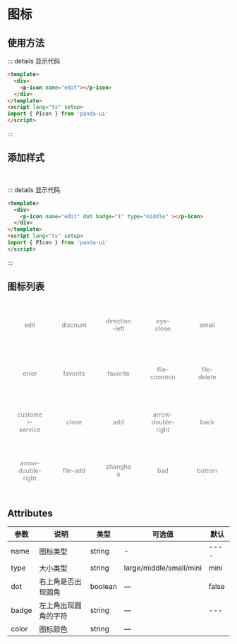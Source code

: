 # 图标

## 使用方法

<div class="example">
    <div>
        <p-icon name="edit"></p-icon>
    </div>
</div>

::: details 显示代码

```html
<template>
  <div>
    <p-icon name="edit"></p-icon>
  </div>
</template>
<script lang="ts" setup>
import { PIcon } from 'panda-ui'
</script>
```

:::

## 添加样式

<br/>
<div class="example">
    <div>
        <p-icon name="edit" dot badge="1" type="middle" />
    </div>
</div>

::: details 显示代码

```html
<template>
  <div>
    <p-icon name="edit" dot badge="1" type="middle" ></p-icon>
  </div>
</template>
<script lang="ts" setup>
import { PIcon } from 'panda-ui'
</script>
```

:::

## 图标列表

<div class="icon_content">
    <div class="icon_list">
        <p-icon name="edit"></p-icon>
        <div class="icon_name">edit</div>
    </div>
    <div class="icon_list">
        <p-icon name="discount"></p-icon>
        <div class="icon_name">discount</div>
    </div>
        <div class="icon_list">
        <p-icon name="direction-left"></p-icon>
        <div class="icon_name">direction-left</div>
    </div>
        <div class="icon_list">
        <p-icon name="eye-close"></p-icon>
        <div class="icon_name">eye-close</div>
    </div>
        <div class="icon_list">
        <p-icon name="email"></p-icon>
        <div class="icon_name">email</div>
    </div>
        <div class="icon_list">
        <p-icon name="error"></p-icon>
        <div class="icon_name">error</div>
    </div>
        <div class="icon_list">
        <p-icon name="favorite"></p-icon>
        <div class="icon_name">favorite</div>
    </div>
        <div class="icon_list">
        <p-icon name="favorite"></p-icon>
        <div class="icon_name">favorite</div>
    </div>
        <div class="icon_list">
        <p-icon name="file-common"></p-icon>
        <div class="icon_name">file-common</div>
    </div>
    <div class="icon_list">
        <p-icon name="file-delete"></p-icon>
        <div class="icon_name">file-delete</div>
    </div>
     <div class="icon_list">
        <p-icon name="customer-service"></p-icon>
        <div class="icon_name">customer-service</div>
    </div>
     <div class="icon_list">
        <p-icon name="close"></p-icon>
        <div class="icon_name">close</div>
    </div>
    <div class="icon_list">
        <p-icon name="add"></p-icon>
        <div class="icon_name">add</div>
    </div>
    <div class="icon_list">
        <p-icon name="arrow-double-right"></p-icon>
        <div class="icon_name">arrow-double-right</div>
    </div>
    <div class="icon_list">
        <p-icon name="back"></p-icon>
        <div class="icon_name">back</div>
    </div>
    <div class="icon_list">
        <p-icon name="arrow-double-right"></p-icon>
        <div class="icon_name">arrow-double-right</div>
    </div>
    <div class="icon_list">
        <p-icon name="file-add"></p-icon>
        <div class="icon_name">file-add</div>
    </div>
    <div class="icon_list">
        <p-icon name="zhanghao"></p-icon>
        <div class="icon_name">zhanghao</div>
    </div>
    <div class="icon_list">
        <p-icon name="bad"></p-icon>
        <div class="icon_name">bad</div>
    </div>
    <div class="icon_list">
        <p-icon name="bottom"></p-icon>
        <div class="icon_name">bottom</div>
    </div>
</div>

## Attributes

| 参数          | 说明         | 类型    | 可选值                                             | 默认  |
| ------------- | ------------ | ------- | --------------------------------------------------| ----- |
| name          | 图标类型        | string  | -                | ----  | —     |
| type          | 大小类型         | string  | large/middle/small/mini  | mini     |
| dot         | 右上角是否出现圆角 | boolean | —      | false |
| badge     | 左上角出现圆角的字符     | string | —         | --- |
| color     | 图标颜色     | string | —

<style>
.icon_content{
    overflow:hidden;
    border-top:1px solid #f5f5f5;
    border-left:1px solid #f5f5f5;
}
.icon_content .icon_list {
    float:left;
    width:20%;
    height:110px;
    border-right:1px solid #f5f5f5;
    border-bottom:1px solid #f5f5f5;
    padding:20px;
    display:flex;
    align-items:center;
    justify-content: center;
    flex-wrap:wrap;
    box-sizing:border-box;
    cursor: pointer;
}
.icon_name {
    color:gray;
    font-size:14px;
    width:100%;
    text-align:center
}
</style>
